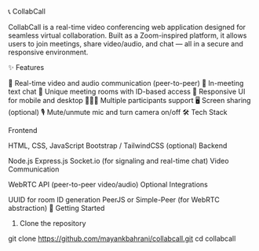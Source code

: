 📞 CollabCall

CollabCall is a real-time video conferencing web application designed for seamless virtual collaboration. Built as a Zoom-inspired platform, it allows users to join meetings, share video/audio, and chat — all in a secure and responsive environment.

✨ Features

🎥 Real-time video and audio communication (peer-to-peer)
💬 In-meeting text chat
🔐 Unique meeting rooms with ID-based access
📱 Responsive UI for mobile and desktop
🧑‍🤝‍🧑 Multiple participants support
🖥️ Screen sharing (optional)
🎙️ Mute/unmute mic and turn camera on/off
🛠️ Tech Stack

Frontend

HTML, CSS, JavaScript
Bootstrap / TailwindCSS (optional)
Backend

Node.js
Express.js
Socket.io (for signaling and real-time chat)
Video Communication

WebRTC API (peer-to-peer video/audio)
Optional Integrations

UUID for room ID generation
PeerJS or Simple-Peer (for WebRTC abstraction)
🚀 Getting Started

1. Clone the repository

git clone https://github.com/mayankbahrani/collabcall.git
cd collabcall